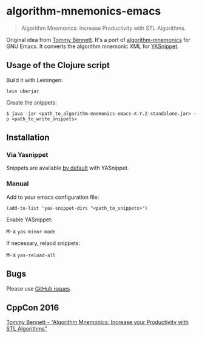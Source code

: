 # algorithm-mnemonics-emacs #

> Algorithm Mnemonics: Increase Productivity with STL Algorithms.

Original idea from [Tommy Bennett](https://github.com/tommybennett). It's a port of [algorithm-mnemonics](https://github.com/tommybennett/algorithm-mnemonics) for GNU Emacs. It converts the algorithm mnemonic XML for [YASnippet](https://github.com/joaotavora/yasnippet).

## Usage of the Clojure script ##

Build it with Leiningen:

    lein uberjar

Create the snippets:

    $ java -jar <path_to_algorithm-mnemonics-emacs-X.Y.Z-standalone.jar> -p <path_to_write_snippets>

## Installation ##

### Via Yasnippet ###

Snippets are available [by default](https://github.com/AndreaCrotti/yasnippet-snippets/tree/master/c%2B%2B-mode) with YASnippet.

### Manual ###

Add to your emacs configuration file:

    (add-to-list 'yas-snippet-dirs "<path_to_snippets>")

Enable YASnippet:

<kbd>M-x</kbd> `yas-minor-mode`

If necessary, relaod snippets:

<kbd>M-x</kbd> `yas-reload-all`

## Bugs ##

Please use [GitHub issues](https://github.com/ludwigpacifici/algorithm-mnemonics-emacs/issues).

## CppCon 2016 ##

[Tommy Bennett - “Algorithm Mnemonics: Increase your Productivity with STL Algorithms"](https://www.youtube.com/watch?v=tSq7yDwS1vM)
